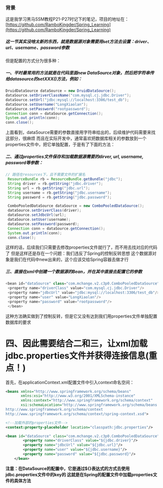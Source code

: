 ### 背景
这是我学习黑马SSM教程P21-P27时记下的笔记，项目的地址在：[https://github.com/RamboKingder/Spring_Learning](https://github.com/RamboKingder/Spring_Learning)

##### 这一节其实没啥太新的东西，就是数据源对象需要用set方法去设置：driver、url、username、password参数
但是配置的方式分为很多种：
##### 一、平时最常用的方法就是在代码里面new DataSource对象，然后把字符串传给datasource的setXXX()方法，例如：
```java
DruidDataSource dataSource = new DruidDataSource();
dataSource.setDriverClassName("com.mysql.cj.jdbc.Driver");
dataSource.setUrl("jdbc:mysql://localhost:3306/test_db");
dataSource.setUsername("LongXiaolan");
dataSource.setPassword("rootpassword");
Connection conn = dataSource.getConnection();
System.out.println(conn);
conn.close();
```
上面看到，dataSource需要的参数直接用字符串给出的，后续维护代码需要来找这部分，很麻烦
而且在实际开发中，通常喜欢把数据库相关的参数放到一个properties文件中，把它单独配置，于是有了下面的方法：

##### 二、通过properties文件保存和加载数据源需要的dirver, url, username, password等参数：
```java
// 路径在resources下，且不需要文件的扩展名
 ResourceBundle rb = ResourceBundle.getBundle("jdbc");
 String driver = rb.getString("jdbc.driver");
 String url = rb.getString("jdbc.url");
 String username = rb.getString("jdbc.username");
 String password = rb.getString("jdbc.password");

 ComboPooledDataSource dataSource = new ComboPooledDataSource();
 dataSource.setDriverClass(driver);
 dataSource.setJdbcUrl(url);
 dataSource.setUser(username);
 dataSource.setPassword(password);
 Connection conn = dataSource.getConnection();
 System.out.println(conn);
 conn.close();
  ```
这样的话，后续我们只需要去修改properties文件就行了，而不用去找对应的代码了
但是这样还是存在一个问题：我们违反了Spring的控制反转思想
这个数据源对象是我们在代码中new出来的，这个应该交给Spring容器去做才行

##### 三、直接在xml中创建一个数据源的Bean，并在其中直接去配置它的参数
```java
<bean id="dataSource" class="com.mchange.v2.c3p0.ComboPooledDataSource">
 <property name="driverClass" value="com.mysql.cj.jdbc.Driver"/>
 <property name="jdbcUrl" value="jdbc:mysql://localhost:3306/test_db"/>
 <property name="user" value="LongXiaolan"/>
 <property name="password" value="rootpassword"/>
 </bean>
 ```

这种方法确实做到了控制反转，但是它又没有达到我们用properties文件单独配置数据库的要求

# 四、因此需要结合二和三，让xml加载jdbc.properties文件并获得连接信息(重点！)
首先，在applicationContext.xml配置文件中引入context命名空间：
```xml
<beans xmlns="http://www.springframework.org/schema/beans"
       xmlns:xsi="http://www.w3.org/2001/XMLSchema-instance"
       xmlns:context="http://www.springframework.org/schema/context"
       xsi:schemaLocation="http://www.springframework.org/schema/beans http://www.springframework.org/schema/beans/spring-beans.xsd
http://www.springframework.org/schema/context  
http://www.springframework.org/schema/context/spring-context.xsd">

<!--加载外部的properties文件-->
<context:property-placeholder location="classpath:jdbc.properties"/>

<bean id="dataSource" class="com.mchange.v2.c3p0.ComboPooledDataSource">
        <property name="driverClass" value="${jdbc.driver}"/>
        <property name="jdbcUrl" value="${jdbc.url}"/>
        <property name="user" value="${jdbc.username}"/>
        <property name="password" value="${jdbc.password}"/>
    </bean>
```
**注意：在DataSource的配置中，它是通过${}表达式的方式去使用jdbc.properties文件中的key的
这就是在Spring的配置文件中加载properties文件的具体方法**
